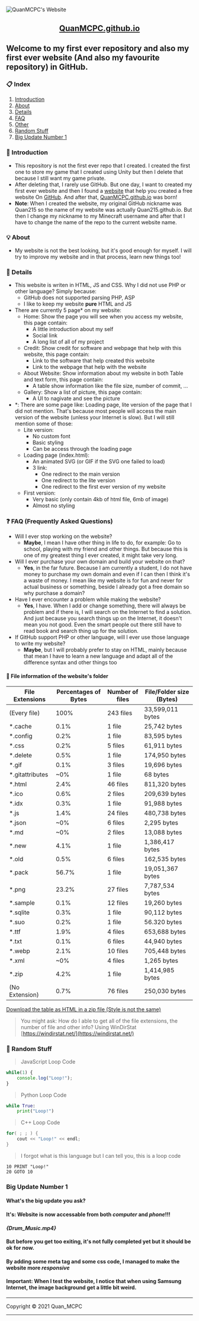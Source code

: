 <h1 style="text-align: center"></h1>

![QuanMCPC's Website](https://quanmcpc.github.io/website/image/social_preview_.png)

<p align="center">
    <a href="https://quanmcpc.github.io">
        <h2 align="center">QuanMCPC.github.io</h2>
    </a>
</p>

## Welcome to my first ever repository and also my first ever website (And also my favourite repository) in GitHub.
### 📋 Index
1. [Introduction](#introduction)
2. [About](#about)
3. [Details](#details)
4. [FAQ](#faq)
5. [Other](#other)
6. [Random Stuff](#random-stuff)
7. [Big Update Number 1](#big-update-number-1)
### 📕 Introduction
* This repository is not the first ever repo that I created. I created the first one to store my game that I created using Unity but then I delete that because I still want my game private.
* After deleting that, I rarely use GitHub. But one day, I want to created my first ever website and then I found a [website](https://medium.com/@svinkle/publish-and-share-your-own-website-for-free-with-github-2eff049a1cb5) that help you created a free website On [GitHub](https://github.com). And after that, [QuanMCPC.github.io](https://quanmcpc.github.io) was born!
* **Note**: When I created the website, my original GitHub nickname was Quan215 so the name of my website was actually Quan215.github.io. But then I change my nickname to my Minecraft username and after that I have to change the name of the repo to the current website name.
### 💡 About
- My website is not the best looking, but it's good enough for myself. I will try to improve my website and in that process, learn new things too!
### 📖 Details
- This website is writen in HTML, JS and CSS. Why I did not use PHP or other language? Simply because:
    - GitHub does not supported parsing PHP, ASP
    - I like to keep my website **pure** HTML and JS
- There are currently 5 page* on my website:
    - Home: Show the page you will see when you access my website, this page contain:
        - A little introduction about my self
        - Social link
        - A long list of all of my project
    - Credit: Show credit for software and webpage that help with this website, this page contain:
        - Link to the software that help created this website
        - Link to the webpage that help with the website
    - About Website: Show information about my website in both Table and text form, this page contain:
        - A table show information like the file size, number of commit, ...
    - Gallery: Show a list of picture, this page contain:
        - A UI to nagivate and see the picture
- *: There are some page like: Loading page, lite version of the page that I did not mention. That's because most people will access the main version of the website (unless your Internet is slow). But I will still mention some of those:
    - Lite version:
        - No custom font
        - Basic styling
        - Can be access through the loading page
    - Loading page (index.html):
        - An animated SVG (or GIF if the SVG one failed to load)
        - 3 link:
            - One redirect to the main version
            - One redirect to the lite version
            - One redirect to the first ever version of my website
    - First version:
        - Very basic (only contain 4kb of html file, 6mb of image)
        - Almost no styling
### ❓ FAQ (Frequently Asked Questions)
- Will I ever stop working on the website?
    - **Maybe**, I mean I have other thing in life to do, for example: Go to school, playing with my friend and other things. But because this is one of my greatest thing I ever created, it might take very long.
- Will I ever purchase your own domain and build your website on that?
    - **Yes**, in the far future. Because I am currently a student, I do not have money to purchase my own domain and even if I can then I think it's a waste of money. I mean like my website is for fun and never for actual business or something, beside I already got a free domain so why purchase a domain?
- Have I ever encounter a problem while making the website?
    - **Yes**, I have. When I add or change something, there will always be problem and if there is, I will search on the Internet to find a solution. And just because you search things up on the Internet, it doesn't mean you not good. Even the smart people out there still have to read book and search thing up for the solution.
- If GitHub support PHP or other language, will I ever use those language to write my website?
    - **Maybe**, but I will probably prefer to stay on HTML, mainly because that mean I have to learn a new language and adapt all of the difference syntax and other things too
#### 📁 File information of the website's folder
File Extensions | Percentages of Bytes | Number of files | File/Folder size (Bytes)
----------------|--------------------- |-----------------|--------------------------
(Every file)    | 100%                 | 243 files       | 33,599,011 bytes
*.cache         | 0.1%                 | 1 file          | 25,742 bytes
*.config        | 0.2%                 | 1 file          | 83,595 bytes
*.css           | 0.2%                 | 5 files         | 61,911 bytes
*.delete        | 0.5%                 | 1 file          | 174,950 bytes
*.gif           | 0.1%                 | 3 files         | 19,696 bytes
*.gitattributes | ~0%                  | 1 file          | 68 bytes
*.html          | 2.4%                 | 46 files        | 811,320 bytes
*.ico           | 0.6%                 | 2 files         | 209,639 bytes
*.idx           | 0.3%                 | 1 file          | 91,988 bytes
*.js            | 1.4%                 | 24 files        | 480,738 bytes
*.json          | ~0%                  | 6 files         | 2,295 bytes
*.md            | ~0%                  | 2 files         | 13,088 bytes
*.new           | 4.1%                 | 1 file          | 1,386,417 bytes
*.old           | 0.5%                 | 6 files         | 162,535 bytes
*.pack          | 56.7%                | 1 file          | 19,051,367 bytes
*.png           | 23.2%                | 27 files        | 7,787,534 bytes
*.sample        | 0.1%                 | 12 files        | 19,260 bytes
*.sqlite        | 0.3%                 | 1 file          | 90,112 bytes
*.suo           | 0.2%                 | 1 file          | 56.320 bytes
*.ttf           | 1.9%                 | 4 files         | 653,688 bytes
*.txt           | 0.1%                 | 6 files         | 44,940 bytes
*.webp          | 2.1%                 | 10 files        | 705,448 bytes
*.xml           | ~0%                  | 4 files         | 1,265 bytes
*.zip           | 4.2%                 | 1 file          | 1,414,985 bytes
(No Extension)  | 0.7%                 | 76 files        | 250,030 bytes

[Download the table as HTML in a zip file (Style is not the same)](https://drive.google.com/u/0/uc?id=1ijDD_QCY6xbfYFVnKyJvaJsK8WKmu2zo&export=download)
> You might ask: How do I able to get all of the file extensions, the number of file and other info?
> Using WinDirStat [https://windirstat.net/](https://windirstat.net/)
### 👀 Random Stuff
> JavaScript Loop Code
```JavaScript
while(1) {
    console.log("Loop!");
}
```
> Python Loop Code
```Python
while True:
    print("Loop!")
```
> C++ Loop Code
```c++
for( ; ; ) {
    cout << "Loop!" << endl;
}
```
> I forgot what is this language but I can tell you, this is a loop code
```basic
10 PRINT "Loop!"
20 GOTO 10
```
### Big Update Number 1
#### What's the big update you ask?
#### It's: Website is now accessable from both **___computer___** and **___phone___**!!!
#### **___{Drum_Music.mp4}___**
#### But before you get too exiting, it's not fully completed yet but it should be ok for now.
#### By adding some meta tag and some css code, I managed to make the website more ___responsive___
#### **Important**: When I test the website, I notice that when using Samsung Internet, the image background get a little bit weird.
***
Copyright &copy; 2021 Quan_MCPC
***
